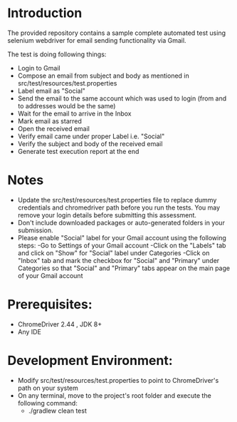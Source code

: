 # Introduction
The provided repository contains a sample complete automated test using selenium webdriver for email sending functionality via Gmail.

The test is doing following things:
- Login to Gmail
- Compose an email from subject and body as mentioned in src/test/resources/test.properties
- Label email as "Social"
- Send the email to the same account which was used to login (from and to addresses would be the same)
- Wait for the email to arrive in the Inbox
- Mark email as starred
- Open the received email
- Verify email came under proper Label i.e. "Social"
- Verify the subject and body of the received email
- Generate test execution report at the end

# Notes
- Update the src/test/resources/test.properties file to replace dummy credentials and chromedriver path before you run the tests. You may remove your login details before submitting this assessment.
- Don't include downloaded packages or auto-generated folders in your submission.
- Please enable "Social" label for your Gmail account using the following steps:
    -Go to Settings of your Gmail account
    -Click on the "Labels" tab and click on "Show" for "Social" label under Categories
    -Click on "Inbox" tab and mark the checkbox for "Social" and "Primary" under Categories so that "Social" and "Primary" tabs appear on the main page of your Gmail account


# Prerequisites:
- ChromeDriver 2.44 , JDK 8+
- Any IDE

# Development Environment:
- Modify src/test/resources/test.properties to point to ChromeDriver's path on your system
- On any terminal, move to the project's root folder and execute the following command:
    - ./gradlew clean test
